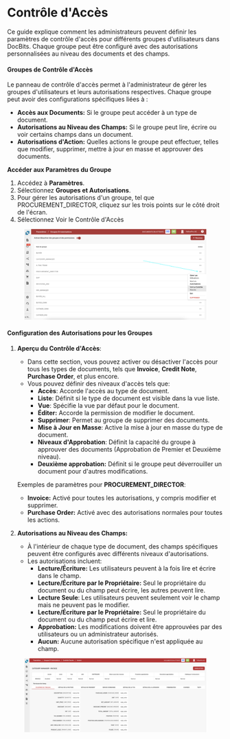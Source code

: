# Contrôle d'Accès

Ce guide explique comment les administrateurs peuvent définir les paramètres de contrôle d'accès pour différents groupes d'utilisateurs dans DocBits. Chaque groupe peut être configuré avec des autorisations personnalisées au niveau des documents et des champs.

#### Groupes de Contrôle d'Accès

Le panneau de contrôle d'accès permet à l'administrateur de gérer les groupes d'utilisateurs et leurs autorisations respectives. Chaque groupe peut avoir des configurations spécifiques liées à :

* **Accès aux Documents:** Si le groupe peut accéder à un type de document.
* **Autorisations au Niveau des Champs:** Si le groupe peut lire, écrire ou voir certains champs dans un document.
* **Autorisations d'Action:** Quelles actions le groupe peut effectuer, telles que modifier, supprimer, mettre à jour en masse et approuver des documents.

**Accéder aux Paramètres du Groupe**

1. Accédez à **Paramètres**.
2. Sélectionnez **Groupes et Autorisations**.
3. Pour gérer les autorisations d'un groupe, tel que PROCUREMENT\_DIRECTOR, cliquez sur les trois points sur le côté droit de l'écran.
4. Sélectionnez Voir le Contrôle d'Accès

<figure><img src="../../../../../.gitbook/assets/Access-Control_fr.png" alt=""><figcaption></figcaption></figure>

#### Configuration des Autorisations pour les Groupes

1.  **Aperçu du Contrôle d'Accès**:

    * Dans cette section, vous pouvez activer ou désactiver l'accès pour tous les types de documents, tels que **Invoice**, **Credit Note**, **Purchase Order**, et plus encore.
    * Vous pouvez définir des niveaux d'accès tels que:
      * **Accès**: Accorde l'accès au type de document.
      * **Liste**: Définit si le type de document est visible dans la vue liste.
      * **Vue**: Spécifie la vue par défaut pour le document.
      * **Éditer:** Accorde la permission de modifier le document.
      * **Supprimer**: Permet au groupe de supprimer des documents.
      * **Mise à Jour en Masse**: Active la mise à jour en masse du type de document.
      * **Niveaux d'Approbation**: Définit la capacité du groupe à approuver des documents (Approbation de Premier et Deuxième niveau).
      * **Deuxième approbation:** Définit si le groupe peut déverrouiller un document pour d'autres modifications.

    Exemples de paramètres pour **PROCUREMENT\_DIRECTOR**:

    * **Invoice:** Activé pour toutes les autorisations, y compris modifier et supprimer.
    * **Purchase Order:** Activé avec des autorisations normales pour toutes les actions.
2. **Autorisations au Niveau des Champs:**
   * À l'intérieur de chaque type de document, des champs spécifiques peuvent être configurés avec différents niveaux d'autorisations.
   * Les autorisations incluent:
     * **Lecture/Écriture:** Les utilisateurs peuvent à la fois lire et écrire dans le champ.
     * **Lecture/Écriture par le Propriétaire:** Seul le propriétaire du document ou du champ peut écrire, les autres peuvent lire.
     * **Lecture Seule**: Les utilisateurs peuvent seulement voir le champ mais ne peuvent pas le modifier.
     * **Lecture/Écriture par le Propriétaire:** Seul le propriétaire du document ou du champ peut écrire et lire.
     * **Approbation:** Les modifications doivent être approuvées par des utilisateurs ou un administrateur autorisés.
     * **Aucun:** Aucune autorisation spécifique n'est appliquée au champ.

<figure><img src="../../../../../.gitbook/assets/Access-Control2_fr.png" alt=""><figcaption></figcaption></figure>
